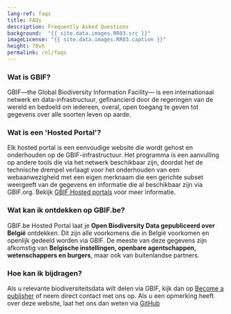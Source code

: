 ```yaml
---
lang-ref: faqs
title: FAQs
description: Frequently Asked Questions
background:  "{{ site.data.images.RR03.src }}"
imageLicense: "{{ site.data.images.RR03.caption }}"
height: 70vh
permalink: /nl/faqs
---
```


### Wat is GBIF?

GBIF—the Global Biodiversity Information Facility— is een internationaal netwerk en data-infrastructuur, gefinancierd door de regeringen van de wereld en bedoeld om iedereen, overal, open toegang te geven tot gegevens over alle soorten leven op aarde.

### Wat is een 'Hosted Portal'?

Elk hosted portal is een eenvoudige website die wordt gehost en onderhouden op de GBIF-infrastructuur. Het programma is een aanvulling op andere tools die via het netwerk beschikbaar zijn, doordat het de technische drempel verlaagt voor het onderhouden van een webaanwezigheid met een eigen merknaam die een gerichte subset weergeeft van de gegevens en informatie die al beschikbaar zijn via GBIF.org. Bekijk [GBIF Hosted portals](https://www.gbif.org/hosted-portals) voor meer informatie.

### Wat kan ik ontdekken op GBIF.be?

GBIF.be Hosted Portal laat je **Open Biodiversity Data gepubliceerd over België** ontdekken. Dit zijn alle voorkomens die in België voorkomen en openlijk gedeeld worden via GBIF. De meeste van deze gegevens zijn afkomstig van **Belgische instellingen, openbare agentschappen, wetenschappers en burgers**, maar ook van buitenlandse partners.

### Hoe kan ik bijdragen?

Als u relevante biodiversiteitsdata wilt delen via GBIF, kijk dan op [Become a publisher](https://www.gbif.org/become-a-publisher) of neem direct contact met ons op.
Als u een opmerking heeft over deze website, laat het ons dan weten via [GitHub](https://github.com/gbif/hp-gbif-be)
